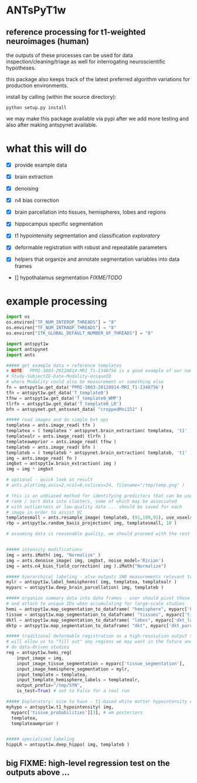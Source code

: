 # ANTsPyT1w

## reference processing for t1-weighted neuroimages (human)

the outputs of these processes can be used for data inspection/cleaning/triage
as well for interrogating neuroscientific hypotheses.

this package also keeps track of the latest preferred algorithm variations for
production environments.

install by calling (within the source directory):

```
python setup.py install
```

we may make this package available via pypi after we add more testing and
also after making antspynet available.

# what this will do

- [x] provide example data

- [x] brain extraction

- [x] denoising

- [x] n4 bias correction

- [x] brain parcellation into tissues, hemispheres, lobes and regions

- [x] hippocampus specific segmentation

- [x] t1 hypointensity segmentation and classification *exploratory*

- [x] deformable registration with robust and repeatable parameters

- [x] helpers that organize and annotate segmentation variables into data frames

- [] hypothalamus segmentation *FIXME/TODO*


# example processing

```python
import os
os.environ["TF_NUM_INTEROP_THREADS"] = "8"
os.environ["TF_NUM_INTRAOP_THREADS"] = "8"
os.environ["ITK_GLOBAL_DEFAULT_NUMBER_OF_THREADS"] = "8"

import antspyt1w
import antspynet
import ants

##### get example data + reference templates
# NOTE:  PPMI-3803-20120814-MRI_T1-I340756 is a good example of our naming style
# Study-SubjectID-Date-Modality-UniqueID
# where Modality could also be measurement or something else
fn = antspyt1w.get_data('PPMI-3803-20120814-MRI_T1-I340756')
tfn = antspyt1w.get_data('T_template0')
tfnw = antspyt1w.get_data('T_template0_WMP')
tlrfn = antspyt1w.get_data('T_template0_LR')
bfn = antspynet.get_antsxnet_data( "croppedMni152" )

##### read images and do simple bxt ops
templatea = ants.image_read( tfn )
templatea = ( templatea * antspynet.brain_extraction( templatea, 't1' ) ).iMath( "Normalize" )
templatealr = ants.image_read( tlrfn )
templateawmprior = ants.image_read( tfnw )
templateb = ants.image_read( bfn )
templateb = ( templateb * antspynet.brain_extraction( templateb, 't1' ) ).iMath( "Normalize" )
img = ants.image_read( fn )
imgbxt = antspyt1w.brain_extraction( img )
img = img * imgbxt

# optional - quick look at result
# ants.plot(img,axis=2,ncol=8,nslices=24, filename="/tmp/temp.png" )

# this is an unbiased method for identifying predictors that can be used to
# rank / sort data into clusters, some of which may be associated
# with outlierness or low-quality data ... should be saved for each
# image in order to assist QC
templatesmall = ants.resample_image( templateb, (91,109,91), use_voxels=True )
rbp = antspyt1w.random_basis_projection( img, templatesmall, 10 )

# assuming data is reasonable quality, we should proceed with the rest ...


##### intensity modifications
img = ants.iMath( img, "Normalize" )
img = ants.denoise_image( img, imgbxt, noise_model='Rician')
img = ants.n4_bias_field_correction( img ).iMath("Normalize")

##### hierarchical labeling - also outputs SNR measurements relevant to QC
mylr = antspyt1w.label_hemispheres( img, templatea, templatealr )
myparc = antspyt1w.deep_brain_parcellation( img, templateb )

##### organize summary data into data frames - user should pivot these to columns
# and attach to unique IDs when accumulating for large-scale studies
hemi = antspyt1w.map_segmentation_to_dataframe( "hemisphere", myparc['hemisphere_labels'] )
tissue = antspyt1w.map_segmentation_to_dataframe( "tissues", myparc['tissue_segmentation'] )
dktl = antspyt1w.map_segmentation_to_dataframe( "lobes", myparc['dkt_lobes'] )
dktp = antspyt1w.map_segmentation_to_dataframe( "dkt", myparc['dkt_parcellation'] )

##### traditional deformable registration as a high-resolution output that
# will allow us to "fill out" any regions we may want in the future and also
# do data-driven studies
reg = antspyt1w.hemi_reg(
    input_image = img,
    input_image_tissue_segmentation = myparc['tissue_segmentation'],
    input_image_hemisphere_segmentation = mylr,
    input_template = templatea,
    input_template_hemisphere_labels = templatealr,
    output_prefix="/tmp/SYN",
    is_test=True) # set to False for a real run

##### Exploratory: nice to have - t1-based white matter hypointensity estimates
myhypo = antspyt1w.t1_hypointensity( img,
  myparc['tissue_probabilities'][3], # wm posteriors
  templatea,
  templateawmprior )


##### specialized labeling
hippLR = antspyt1w.deep_hippo( img, templateb )

```

## big FIXME: high-level regression test on the outputs above ...
